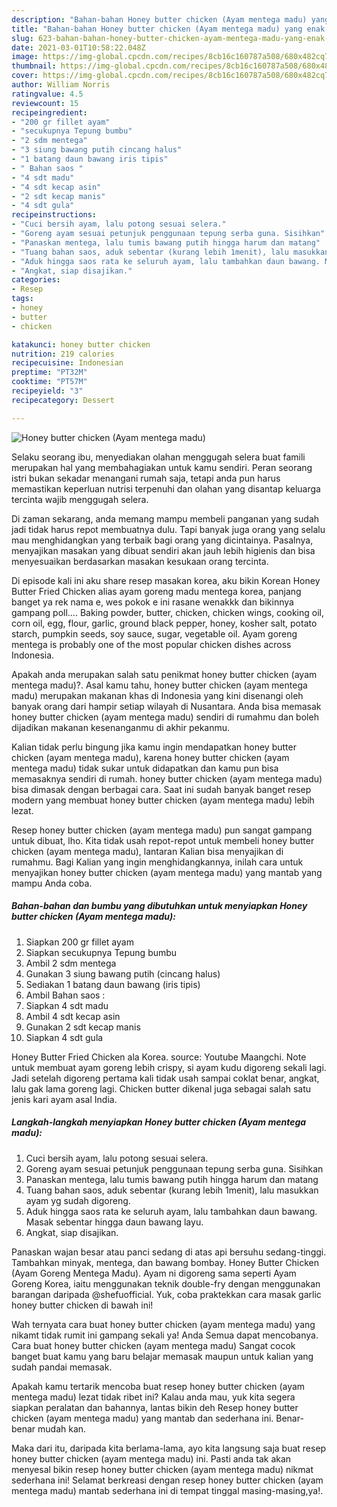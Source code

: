 ```yaml
---
description: "Bahan-bahan Honey butter chicken (Ayam mentega madu) yang enak dan Mudah Dibuat"
title: "Bahan-bahan Honey butter chicken (Ayam mentega madu) yang enak dan Mudah Dibuat"
slug: 623-bahan-bahan-honey-butter-chicken-ayam-mentega-madu-yang-enak-dan-mudah-dibuat
date: 2021-03-01T10:58:22.048Z
image: https://img-global.cpcdn.com/recipes/8cb16c160787a508/680x482cq70/honey-butter-chicken-ayam-mentega-madu-foto-resep-utama.jpg
thumbnail: https://img-global.cpcdn.com/recipes/8cb16c160787a508/680x482cq70/honey-butter-chicken-ayam-mentega-madu-foto-resep-utama.jpg
cover: https://img-global.cpcdn.com/recipes/8cb16c160787a508/680x482cq70/honey-butter-chicken-ayam-mentega-madu-foto-resep-utama.jpg
author: William Norris
ratingvalue: 4.5
reviewcount: 15
recipeingredient:
- "200 gr fillet ayam"
- "secukupnya Tepung bumbu"
- "2 sdm mentega"
- "3 siung bawang putih cincang halus"
- "1 batang daun bawang iris tipis"
- " Bahan saos "
- "4 sdt madu"
- "4 sdt kecap asin"
- "2 sdt kecap manis"
- "4 sdt gula"
recipeinstructions:
- "Cuci bersih ayam, lalu potong sesuai selera."
- "Goreng ayam sesuai petunjuk penggunaan tepung serba guna. Sisihkan"
- "Panaskan mentega, lalu tumis bawang putih hingga harum dan matang"
- "Tuang bahan saos, aduk sebentar (kurang lebih 1menit), lalu masukkan ayam yg sudah digoreng."
- "Aduk hingga saos rata ke seluruh ayam, lalu tambahkan daun bawang. Masak sebentar hingga daun bawang layu."
- "Angkat, siap disajikan."
categories:
- Resep
tags:
- honey
- butter
- chicken

katakunci: honey butter chicken 
nutrition: 219 calories
recipecuisine: Indonesian
preptime: "PT32M"
cooktime: "PT57M"
recipeyield: "3"
recipecategory: Dessert

---
```



![Honey butter chicken (Ayam mentega madu)](https://img-global.cpcdn.com/recipes/8cb16c160787a508/680x482cq70/honey-butter-chicken-ayam-mentega-madu-foto-resep-utama.jpg)

Selaku seorang ibu, menyediakan olahan menggugah selera buat famili merupakan hal yang membahagiakan untuk kamu sendiri. Peran seorang istri bukan sekadar menangani rumah saja, tetapi anda pun harus memastikan keperluan nutrisi terpenuhi dan olahan yang disantap keluarga tercinta wajib menggugah selera.

Di zaman  sekarang, anda memang mampu membeli panganan yang sudah jadi tidak harus repot membuatnya dulu. Tapi banyak juga orang yang selalu mau menghidangkan yang terbaik bagi orang yang dicintainya. Pasalnya, menyajikan masakan yang dibuat sendiri akan jauh lebih higienis dan bisa menyesuaikan berdasarkan masakan kesukaan orang tercinta. 

Di episode kali ini aku share resep masakan korea, aku bikin Korean Honey Butter Fried Chicken alias ayam goreng madu mentega korea, panjang banget ya rek nama e, wes pokok e ini rasane wenakkk dan bikinnya gampang poll…. Baking powder, butter, chicken, chicken wings, cooking oil, corn oil, egg, flour, garlic, ground black pepper, honey, kosher salt, potato starch, pumpkin seeds, soy sauce, sugar, vegetable oil. Ayam goreng mentega is probably one of the most popular chicken dishes across Indonesia.

Apakah anda merupakan salah satu penikmat honey butter chicken (ayam mentega madu)?. Asal kamu tahu, honey butter chicken (ayam mentega madu) merupakan makanan khas di Indonesia yang kini disenangi oleh banyak orang dari hampir setiap wilayah di Nusantara. Anda bisa memasak honey butter chicken (ayam mentega madu) sendiri di rumahmu dan boleh dijadikan makanan kesenanganmu di akhir pekanmu.

Kalian tidak perlu bingung jika kamu ingin mendapatkan honey butter chicken (ayam mentega madu), karena honey butter chicken (ayam mentega madu) tidak sukar untuk didapatkan dan kamu pun bisa memasaknya sendiri di rumah. honey butter chicken (ayam mentega madu) bisa dimasak dengan berbagai cara. Saat ini sudah banyak banget resep modern yang membuat honey butter chicken (ayam mentega madu) lebih lezat.

Resep honey butter chicken (ayam mentega madu) pun sangat gampang untuk dibuat, lho. Kita tidak usah repot-repot untuk membeli honey butter chicken (ayam mentega madu), lantaran Kalian bisa menyajikan di rumahmu. Bagi Kalian yang ingin menghidangkannya, inilah cara untuk menyajikan honey butter chicken (ayam mentega madu) yang mantab yang mampu Anda coba.

<!--inarticleads1-->

##### Bahan-bahan dan bumbu yang dibutuhkan untuk menyiapkan Honey butter chicken (Ayam mentega madu):

1. Siapkan 200 gr fillet ayam
1. Siapkan secukupnya Tepung bumbu
1. Ambil 2 sdm mentega
1. Gunakan 3 siung bawang putih (cincang halus)
1. Sediakan 1 batang daun bawang (iris tipis)
1. Ambil  Bahan saos :
1. Siapkan 4 sdt madu
1. Ambil 4 sdt kecap asin
1. Gunakan 2 sdt kecap manis
1. Siapkan 4 sdt gula


Honey Butter Fried Chicken ala Korea. source: Youtube Maangchi. Note untuk membuat ayam goreng lebih crispy, si ayam kudu digoreng sekali lagi. Jadi setelah digoreng pertama kali tidak usah sampai coklat benar, angkat, lalu gak lama goreng lagi. Chicken butter dikenal juga sebagai salah satu jenis kari ayam asal India. 

<!--inarticleads2-->

##### Langkah-langkah menyiapkan Honey butter chicken (Ayam mentega madu):

1. Cuci bersih ayam, lalu potong sesuai selera.
1. Goreng ayam sesuai petunjuk penggunaan tepung serba guna. Sisihkan
1. Panaskan mentega, lalu tumis bawang putih hingga harum dan matang
1. Tuang bahan saos, aduk sebentar (kurang lebih 1menit), lalu masukkan ayam yg sudah digoreng.
1. Aduk hingga saos rata ke seluruh ayam, lalu tambahkan daun bawang. Masak sebentar hingga daun bawang layu.
1. Angkat, siap disajikan.


Panaskan wajan besar atau panci sedang di atas api bersuhu sedang-tinggi. Tambahkan minyak, mentega, dan bawang bombay. Honey Butter Chicken (Ayam Goreng Mentega Madu). Ayam ni digoreng sama seperti Ayam Goreng Korea, iaitu menggunakan teknik double-fry dengan menggunakan barangan daripada @shefuofficial. Yuk, coba praktekkan cara masak garlic honey butter chicken di bawah ini! 

Wah ternyata cara buat honey butter chicken (ayam mentega madu) yang nikamt tidak rumit ini gampang sekali ya! Anda Semua dapat mencobanya. Cara buat honey butter chicken (ayam mentega madu) Sangat cocok banget buat kamu yang baru belajar memasak maupun untuk kalian yang sudah pandai memasak.

Apakah kamu tertarik mencoba buat resep honey butter chicken (ayam mentega madu) lezat tidak ribet ini? Kalau anda mau, yuk kita segera siapkan peralatan dan bahannya, lantas bikin deh Resep honey butter chicken (ayam mentega madu) yang mantab dan sederhana ini. Benar-benar mudah kan. 

Maka dari itu, daripada kita berlama-lama, ayo kita langsung saja buat resep honey butter chicken (ayam mentega madu) ini. Pasti anda tak akan menyesal bikin resep honey butter chicken (ayam mentega madu) nikmat sederhana ini! Selamat berkreasi dengan resep honey butter chicken (ayam mentega madu) mantab sederhana ini di tempat tinggal masing-masing,ya!.

